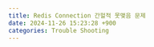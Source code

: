```yaml
---
title: Redis Connection 간헐적 못맺음 문제
date: 2024-11-26 15:23:28 +900
categories: Trouble Shooting
---
```

